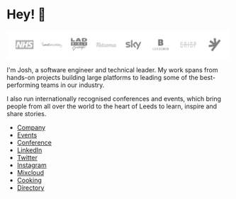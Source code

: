 # Hey! 👋

![Clients](https://github.com/joshnesbitt/joshnesbitt/blob/main/clients.png?raw=true)

I'm Josh, a software engineer and technical leader. My work spans from hands-on projects building large platforms to leading some of the best-performing teams in our industry.

I also run internationally recognised conferences and events, which bring people from all over the world to the heart of Leeds to learn, inspire and share stories.

* [Company](https://stac.works)
* [Events](https://heypresents.com)
* [Conference](https://heypresents.com/conference)
* [LinkedIn](https://www.linkedin.com/in/josh-nesbitt)
* [Twitter](https://twitter.com/joshnesbitt)
* [Instagram](http://instagram.com/joshnesbitt)
* [Mixcloud](https://mixcloud.com/joshnesbitt)
* [Cooking](https://joshnesbitt.cooking)
* [Directory](https://joshnesbitt.dev)
